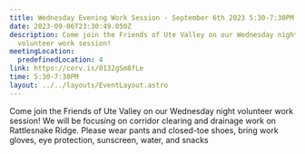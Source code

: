 ```yaml
---
title: Wednesday Evening Work Session - September 6th 2023 5:30-7:30PM
date: 2023-09-06T23:30:49.050Z
description: Come join the Friends of Ute Valley on our Wednesday night
  volunteer work session!
meetingLocation:
  predefinedLocation: 4
link: https://cerv.is/0132gSm8fLe
time: 5:30-7:30PM
layout: ../../layouts/EventLayout.astro
---
```

Come join the Friends of Ute Valley on our Wednesday night volunteer work session! We will be focusing on corridor clearing and drainage work on Rattlesnake Ridge. Please wear pants and closed-toe shoes, bring work gloves, eye protection, sunscreen, water, and snacks